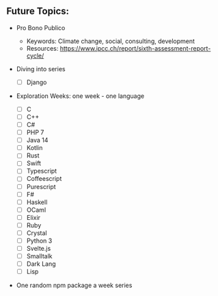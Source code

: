 ## Future Topics:



- Pro Bono Publico

  - Keywords: Climate change, social, consulting, development
  - Resources: https://www.ipcc.ch/report/sixth-assessment-report-cycle/
- Diving into series
  - [ ] Django
- Exploration Weeks: one week - one language

  - [ ] C
  - [ ] C++
  - [ ] C#
  - [ ] PHP 7
  - [ ] Java 14 
  - [ ] Kotlin
  - [ ] Rust
  - [ ] Swift
  - [ ] Typescript
  - [ ] Coffeescript
  - [ ] Purescript
  - [ ] F#
  - [ ] Haskell
  - [ ] OCaml
  - [ ] Elixir
  - [ ] Ruby
  - [ ] Crystal
  - [ ] Python 3
  - [ ] Svelte.js
  - [ ] Smalltalk
  - [ ] Dark Lang
  - [ ] Lisp
- One random npm package a week series